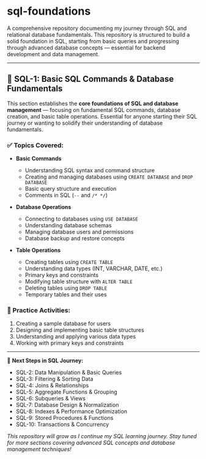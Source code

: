 # sql-foundations

A comprehensive repository documenting my journey through SQL and relational database fundamentals. This repository is structured to build a solid foundation in SQL, starting from basic queries and progressing through advanced database concepts — essential for backend development and data management.

---

## 📘 SQL-1: Basic SQL Commands & Database Fundamentals

This section establishes the **core foundations of SQL and database management** — focusing on fundamental SQL commands, database creation, and basic table operations.
Essential for anyone starting their SQL journey or wanting to solidify their understanding of database fundamentals.

### ✅ Topics Covered:
- **Basic Commands** 
  - Understanding SQL syntax and command structure
  - Creating and managing databases using `CREATE DATABASE` and `DROP DATABASE`
  - Basic query structure and execution
  - Comments in SQL (`--` and `/* */`)

- **Database Operations**
  - Connecting to databases using `USE DATABASE`
  - Understanding database schemas
  - Managing database users and permissions
  - Database backup and restore concepts

- **Table Operations**
  - Creating tables using `CREATE TABLE`
  - Understanding data types (INT, VARCHAR, DATE, etc.)
  - Primary keys and constraints
  - Modifying table structure with `ALTER TABLE`
  - Deleting tables using `DROP TABLE`
  - Temporary tables and their uses

### 🎯 Practice Activities:
1. Creating a sample database for users
2. Designing and implementing basic table structures
3. Understanding and applying various data types
4. Working with primary keys and constraints

---

📌 **Next Steps in SQL Journey:**
- SQL-2: Data Manipulation & Basic Queries
- SQL-3: Filtering & Sorting Data
- SQL-4: Joins & Relationships
- SQL-5: Aggregate Functions & Grouping
- SQL-6: Subqueries & Views
- SQL-7: Database Design & Normalization
- SQL-8: Indexes & Performance Optimization
- SQL-9: Stored Procedures & Functions
- SQL-10: Transactions & Concurrency

*This repository will grow as I continue my SQL learning journey. Stay tuned for more sections covering advanced SQL concepts and database management techniques!*
